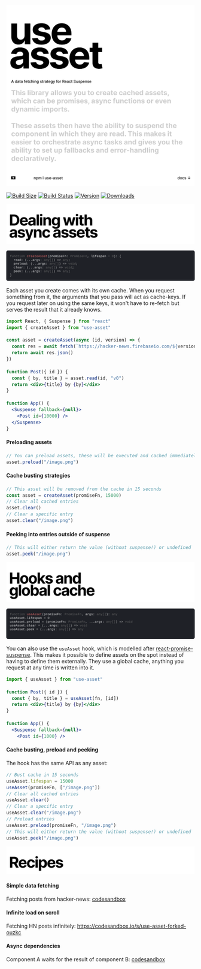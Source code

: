 <p align="left">
  <a id="cover" href="#cover"><img src="img/cover.svg" alt="This library allows you to create cached assets, which can be promises, async functions or even dynamic imports. These assets then have the ability to suspend the component in which they are read. This makes it easier to orchestrate async tasks and gives you the ability to set up fallbacks and error-handling declaratively." /></a>
</p>

[![Build Size](https://img.shields.io/bundlephobia/min/use-asset?label=bunlde%20size&style=flat&colorA=000000&colorB=000000)](https://bundlephobia.com/result?p=use-asset)
[![Build Status](https://img.shields.io/travis/pmndrs/use-asset/master?style=flat&colorA=000000&colorB=000000)](https://travis-ci.org/pmndrs/use-asset)
[![Version](https://img.shields.io/npm/v/use-asset?style=flat&colorA=000000&colorB=000000)](https://www.npmjs.com/package/use-asset)
[![Downloads](https://img.shields.io/npm/dt/use-asset.svg?style=flat&colorA=000000&colorB=000000)](https://www.npmjs.com/package/use-asset)

<p align="left">
  <a id="async-assets" href="#async-assets"><img src="img/async-assets.svg" alt="Dealing with async assets" /></a>
</p>

<p align="left">
  <a id="using-assets" href="#using-assets"><img src="img/createAsset.svg" alt="Types" /></a>
</p>

Each asset you create comes with its own cache. When you request something from it, the arguments that you pass will act as cache-keys. If you request later on using the same keys, it won't have to re-fetch but serves the result that it already knows.

```jsx
import React, { Suspense } from "react"
import { createAsset } from "use-asset"

const asset = createAsset(async (id, version) => {
  const res = await fetch(`https://hacker-news.firebaseio.com/${version}/item/${id}.json`)
  return await res.json()
})

function Post({ id }) {
  const { by, title } = asset.read(id, "v0")
  return <div>{title} by {by}</div>
}

function App() {
  <Suspense fallback={null}>
    <Post id={10000} />
  </Suspense>
}
```

#### Preloading assets

```jsx
// You can preload assets, these will be executed and cached immediately
asset.preload("/image.png")
```

#### Cache busting strategies

```jsx
// This asset will be removed from the cache in 15 seconds
const asset = createAsset(promiseFn, 15000)
// Clear all cached entries
asset.clear()
// Clear a specific entry
asset.clear("/image.png")
```

#### Peeking into entries outside of suspense

```jsx
// This will either return the value (without suspense!) or undefined
asset.peek("/image.png")
```

<p align="left">
  <a id="hooks-global-cache" href="#hooks-global-cache"><img src="img/hooks-global-cache.svg" alt="Hooks and global cache" /></a>
</p>

<p align="left">
  <a id="cover" href="#hooks-and-global-cache"><img src="img/useAsset.svg" alt="Types" /></a>
</p>

You can also use the `useAsset` hook, which is modelled after [react-promise-suspense](https://github.com/vigzmv/react-promise-suspense). This makes it possible to define assets on the spot instead of having to define them externally. They use a global cache, anything you request at any time is written into it.

```jsx
import { useAsset } from "use-asset"

function Post({ id }) {
  const { by, title } = useAsset(fn, [id])
  return <div>{title} by {by}</div>
}

function App() {
  <Suspense fallback={null}>
    <Post id={1000} />
```

#### Cache busting, preload and peeking

The hook has the same API as any asset:

```jsx
// Bust cache in 15 seconds
useAsset.lifespan = 15000
useAsset(promiseFn, ["/image.png"])
// Clear all cached entries
useAsset.clear()
// Clear a specific entry
useAsset.clear("/image.png")
// Preload entries
useAsset.preload(promiseFn, "/image.png")
// This will either return the value (without suspense!) or undefined
useAsset.peek("/image.png")
```

<p align="left">
  <a id="recipes" href="#recipes"><img src="img/recipes.svg" alt="Recipes" /></a>
</p>

#### Simple data fetching

Fetching posts from hacker-news: [codesandbox](https://codesandbox.io/s/use-asset-demo-forked-ji8ky)

#### Infinite load on scroll

Fetching HN posts infinitely: https://codesandbox.io/s/use-asset-forked-ouzkc

#### Async dependencies

Component A waits for the result of component B: [codesandbox](https://codesandbox.io/s/use-asset-dependency-70908)
